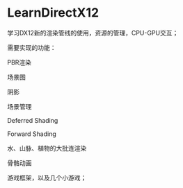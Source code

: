 # LearnDirectX12

学习DX12新的渲染管线的使用，资源的管理，CPU-GPU交互；



需要实现的功能：

PBR渲染

场景图

阴影

场景管理

Deferred Shading 

Forward Shading

水、山脉、植物的大批连渲染

骨骼动画

游戏框架，以及几个小游戏；

